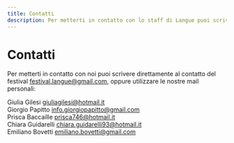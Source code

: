 ```yaml
---
title: Contatti
description: Per metterti in contatto con lo staff di Langue puoi scrivere direttamente alla mail generale, oppure all’indirizzo personale di un membro del gruppo.
---
```


<h1 class="main-title">Contatti</h1>

Per metterti in contatto con noi puoi scrivere direttamente al contatto del festival <festival.langue@gmail.com>, oppure utilizzare le nostre mail personali:

<p class="align-left">
  Giulia Gilesi <a class="mail-address" href="mailto:giuliagilesi@hotmail.it">giuliagilesi@hotmail.it</a> <br>
  Giorgio Papitto <a class="mail-address" href="mailto:info.giorgiopapitto@gmail.com">info.giorgiopapitto@gmail.com</a> <br>
  Prisca Baccaille <a class="mail-address" href="mailto:prisca746@hotmail.it">prisca746@hotmail.it</a> <br>
  Chiara Guidarelli <a class="mail-address" href="mailto:chiara.guidarelli93@hotmail.it">chiara.guidarelli93@hotmail.it</a> <br>
  Emiliano Bovetti <a class="mail-address" href="mailto:emiliano.bovetti@gmail.com">emiliano.bovetti@gmail.com</a> <br>
</p>

<script type="application/ld+json">
{
  "@context": "http://schema.org",
  "@type": "BreadcrumbList",
  "itemListElement": [{
    "@type": "ListItem",
    "position": 1,
    "item": {
      "@id": "https://langue-festival.github.io/langue",
      "name": "Langue"
    }
  },{
    "@type": "ListItem",
    "position": 2,
    "item": {
      "@id": "https://langue-festival.github.io/contatti",
      "name": "Contatti"
    }
  }]
}
</script>
